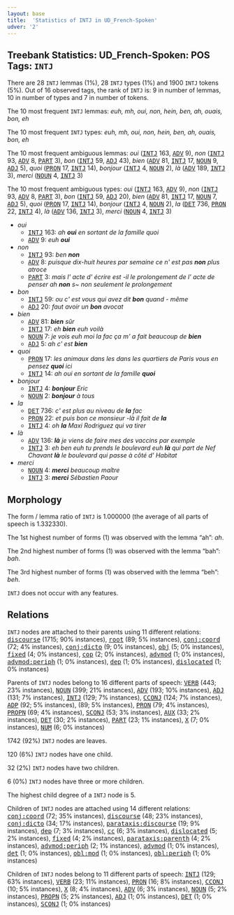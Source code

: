 ```yaml
---
layout: base
title:  'Statistics of INTJ in UD_French-Spoken'
udver: '2'
---
```


## Treebank Statistics: UD_French-Spoken: POS Tags: `INTJ`

There are 28 `INTJ` lemmas (1%), 28 `INTJ` types (1%) and 1900 `INTJ` tokens (5%).
Out of 16 observed tags, the rank of `INTJ` is: 9 in number of lemmas, 10 in number of types and 7 in number of tokens.

The 10 most frequent `INTJ` lemmas: <em>euh, mh, oui, non, hein, ben, ah, ouais, bon, eh</em>

The 10 most frequent `INTJ` types:  <em>euh, mh, oui, non, hein, ben, ah, ouais, bon, eh</em>

The 10 most frequent ambiguous lemmas: <em>oui</em> (<tt><a href="fr_spoken-pos-INTJ.html">INTJ</a></tt> 163, <tt><a href="fr_spoken-pos-ADV.html">ADV</a></tt> 9), <em>non</em> (<tt><a href="fr_spoken-pos-INTJ.html">INTJ</a></tt> 93, <tt><a href="fr_spoken-pos-ADV.html">ADV</a></tt> 8, <tt><a href="fr_spoken-pos-PART.html">PART</a></tt> 3), <em>bon</em> (<tt><a href="fr_spoken-pos-INTJ.html">INTJ</a></tt> 59, <tt><a href="fr_spoken-pos-ADJ.html">ADJ</a></tt> 43), <em>bien</em> (<tt><a href="fr_spoken-pos-ADV.html">ADV</a></tt> 81, <tt><a href="fr_spoken-pos-INTJ.html">INTJ</a></tt> 17, <tt><a href="fr_spoken-pos-NOUN.html">NOUN</a></tt> 9, <tt><a href="fr_spoken-pos-ADJ.html">ADJ</a></tt> 5), <em>quoi</em> (<tt><a href="fr_spoken-pos-PRON.html">PRON</a></tt> 17, <tt><a href="fr_spoken-pos-INTJ.html">INTJ</a></tt> 14), <em>bonjour</em> (<tt><a href="fr_spoken-pos-INTJ.html">INTJ</a></tt> 4, <tt><a href="fr_spoken-pos-NOUN.html">NOUN</a></tt> 2), <em>là</em> (<tt><a href="fr_spoken-pos-ADV.html">ADV</a></tt> 189, <tt><a href="fr_spoken-pos-INTJ.html">INTJ</a></tt> 3), <em>merci</em> (<tt><a href="fr_spoken-pos-NOUN.html">NOUN</a></tt> 4, <tt><a href="fr_spoken-pos-INTJ.html">INTJ</a></tt> 3)

The 10 most frequent ambiguous types:  <em>oui</em> (<tt><a href="fr_spoken-pos-INTJ.html">INTJ</a></tt> 163, <tt><a href="fr_spoken-pos-ADV.html">ADV</a></tt> 9), <em>non</em> (<tt><a href="fr_spoken-pos-INTJ.html">INTJ</a></tt> 93, <tt><a href="fr_spoken-pos-ADV.html">ADV</a></tt> 8, <tt><a href="fr_spoken-pos-PART.html">PART</a></tt> 3), <em>bon</em> (<tt><a href="fr_spoken-pos-INTJ.html">INTJ</a></tt> 59, <tt><a href="fr_spoken-pos-ADJ.html">ADJ</a></tt> 20), <em>bien</em> (<tt><a href="fr_spoken-pos-ADV.html">ADV</a></tt> 81, <tt><a href="fr_spoken-pos-INTJ.html">INTJ</a></tt> 17, <tt><a href="fr_spoken-pos-NOUN.html">NOUN</a></tt> 7, <tt><a href="fr_spoken-pos-ADJ.html">ADJ</a></tt> 5), <em>quoi</em> (<tt><a href="fr_spoken-pos-PRON.html">PRON</a></tt> 17, <tt><a href="fr_spoken-pos-INTJ.html">INTJ</a></tt> 14), <em>bonjour</em> (<tt><a href="fr_spoken-pos-INTJ.html">INTJ</a></tt> 4, <tt><a href="fr_spoken-pos-NOUN.html">NOUN</a></tt> 2), <em>la</em> (<tt><a href="fr_spoken-pos-DET.html">DET</a></tt> 736, <tt><a href="fr_spoken-pos-PRON.html">PRON</a></tt> 22, <tt><a href="fr_spoken-pos-INTJ.html">INTJ</a></tt> 4), <em>là</em> (<tt><a href="fr_spoken-pos-ADV.html">ADV</a></tt> 136, <tt><a href="fr_spoken-pos-INTJ.html">INTJ</a></tt> 3), <em>merci</em> (<tt><a href="fr_spoken-pos-NOUN.html">NOUN</a></tt> 4, <tt><a href="fr_spoken-pos-INTJ.html">INTJ</a></tt> 3)


* <em>oui</em>
  * <tt><a href="fr_spoken-pos-INTJ.html">INTJ</a></tt> 163: <em>ah <b>oui</b> en sortant de la famille quoi</em>
  * <tt><a href="fr_spoken-pos-ADV.html">ADV</a></tt> 9: <em>euh <b>oui</b></em>
* <em>non</em>
  * <tt><a href="fr_spoken-pos-INTJ.html">INTJ</a></tt> 93: <em>ben <b>non</b></em>
  * <tt><a href="fr_spoken-pos-ADV.html">ADV</a></tt> 8: <em>puisque dix-huit heures par semaine ce n' est pas <b>non</b> plus atroce</em>
  * <tt><a href="fr_spoken-pos-PART.html">PART</a></tt> 3: <em>mais l' acte d' écrire est -il le prolongement de l' acte de penser ah <b>non</b> s~ non seulement le prolongement</em>
* <em>bon</em>
  * <tt><a href="fr_spoken-pos-INTJ.html">INTJ</a></tt> 59: <em>ou c' est vous qui avez dit <b>bon</b> quand - même</em>
  * <tt><a href="fr_spoken-pos-ADJ.html">ADJ</a></tt> 20: <em>faut avoir un <b>bon</b> avocat</em>
* <em>bien</em>
  * <tt><a href="fr_spoken-pos-ADV.html">ADV</a></tt> 81: <em><b>bien</b> sûr</em>
  * <tt><a href="fr_spoken-pos-INTJ.html">INTJ</a></tt> 17: <em>eh <b>bien</b> euh voilà</em>
  * <tt><a href="fr_spoken-pos-NOUN.html">NOUN</a></tt> 7: <em>je vois euh moi la fac ça m' a fait beaucoup de <b>bien</b></em>
  * <tt><a href="fr_spoken-pos-ADJ.html">ADJ</a></tt> 5: <em>ah c' est <b>bien</b></em>
* <em>quoi</em>
  * <tt><a href="fr_spoken-pos-PRON.html">PRON</a></tt> 17: <em>les animaux dans les dans les quartiers de Paris vous en pensez <b>quoi</b> ici</em>
  * <tt><a href="fr_spoken-pos-INTJ.html">INTJ</a></tt> 14: <em>ah oui en sortant de la famille <b>quoi</b></em>
* <em>bonjour</em>
  * <tt><a href="fr_spoken-pos-INTJ.html">INTJ</a></tt> 4: <em><b>bonjour</b> Eric</em>
  * <tt><a href="fr_spoken-pos-NOUN.html">NOUN</a></tt> 2: <em><b>bonjour</b> à tous</em>
* <em>la</em>
  * <tt><a href="fr_spoken-pos-DET.html">DET</a></tt> 736: <em>c' est plus au niveau de <b>la</b> fac</em>
  * <tt><a href="fr_spoken-pos-PRON.html">PRON</a></tt> 22: <em>et puis bon ce monsieur -là il fait de <b>la</b></em>
  * <tt><a href="fr_spoken-pos-INTJ.html">INTJ</a></tt> 4: <em>oh <b>la</b> Maxi Rodriguez qui va tirer</em>
* <em>là</em>
  * <tt><a href="fr_spoken-pos-ADV.html">ADV</a></tt> 136: <em><b>là</b> je viens de faire mes des vaccins par exemple</em>
  * <tt><a href="fr_spoken-pos-INTJ.html">INTJ</a></tt> 3: <em>eh ben euh tu prends le boulevard euh <b>là</b> qui part de Nef Chavant <b>là</b> le boulevard qui passe à côté d' Habitat</em>
* <em>merci</em>
  * <tt><a href="fr_spoken-pos-NOUN.html">NOUN</a></tt> 4: <em><b>merci</b> beaucoup maître</em>
  * <tt><a href="fr_spoken-pos-INTJ.html">INTJ</a></tt> 3: <em><b>merci</b> Sébastien Paour</em>

## Morphology

The form / lemma ratio of `INTJ` is 1.000000 (the average of all parts of speech is 1.332330).

The 1st highest number of forms (1) was observed with the lemma “ah”: <em>ah</em>.

The 2nd highest number of forms (1) was observed with the lemma “bah”: <em>bah</em>.

The 3rd highest number of forms (1) was observed with the lemma “beh”: <em>beh</em>.

`INTJ` does not occur with any features.


## Relations

`INTJ` nodes are attached to their parents using 11 different relations: <tt><a href="fr_spoken-dep-discourse.html">discourse</a></tt> (1715; 90% instances), <tt><a href="fr_spoken-dep-root.html">root</a></tt> (89; 5% instances), <tt><a href="fr_spoken-dep-conj-coord.html">conj:coord</a></tt> (72; 4% instances), <tt><a href="fr_spoken-dep-conj-dicto.html">conj:dicto</a></tt> (9; 0% instances), <tt><a href="fr_spoken-dep-obj.html">obj</a></tt> (5; 0% instances), <tt><a href="fr_spoken-dep-fixed.html">fixed</a></tt> (4; 0% instances), <tt><a href="fr_spoken-dep-cop.html">cop</a></tt> (2; 0% instances), <tt><a href="fr_spoken-dep-advmod.html">advmod</a></tt> (1; 0% instances), <tt><a href="fr_spoken-dep-advmod-periph.html">advmod:periph</a></tt> (1; 0% instances), <tt><a href="fr_spoken-dep-dep.html">dep</a></tt> (1; 0% instances), <tt><a href="fr_spoken-dep-dislocated.html">dislocated</a></tt> (1; 0% instances)

Parents of `INTJ` nodes belong to 16 different parts of speech: <tt><a href="fr_spoken-pos-VERB.html">VERB</a></tt> (443; 23% instances), <tt><a href="fr_spoken-pos-NOUN.html">NOUN</a></tt> (399; 21% instances), <tt><a href="fr_spoken-pos-ADV.html">ADV</a></tt> (193; 10% instances), <tt><a href="fr_spoken-pos-ADJ.html">ADJ</a></tt> (131; 7% instances), <tt><a href="fr_spoken-pos-INTJ.html">INTJ</a></tt> (129; 7% instances), <tt><a href="fr_spoken-pos-CCONJ.html">CCONJ</a></tt> (124; 7% instances), <tt><a href="fr_spoken-pos-ADP.html">ADP</a></tt> (92; 5% instances),  (89; 5% instances), <tt><a href="fr_spoken-pos-PRON.html">PRON</a></tt> (79; 4% instances), <tt><a href="fr_spoken-pos-PROPN.html">PROPN</a></tt> (69; 4% instances), <tt><a href="fr_spoken-pos-SCONJ.html">SCONJ</a></tt> (53; 3% instances), <tt><a href="fr_spoken-pos-AUX.html">AUX</a></tt> (33; 2% instances), <tt><a href="fr_spoken-pos-DET.html">DET</a></tt> (30; 2% instances), <tt><a href="fr_spoken-pos-PART.html">PART</a></tt> (23; 1% instances), <tt><a href="fr_spoken-pos-X.html">X</a></tt> (7; 0% instances), <tt><a href="fr_spoken-pos-NUM.html">NUM</a></tt> (6; 0% instances)

1742 (92%) `INTJ` nodes are leaves.

120 (6%) `INTJ` nodes have one child.

32 (2%) `INTJ` nodes have two children.

6 (0%) `INTJ` nodes have three or more children.

The highest child degree of a `INTJ` node is 5.

Children of `INTJ` nodes are attached using 14 different relations: <tt><a href="fr_spoken-dep-conj-coord.html">conj:coord</a></tt> (72; 35% instances), <tt><a href="fr_spoken-dep-discourse.html">discourse</a></tt> (48; 23% instances), <tt><a href="fr_spoken-dep-conj-dicto.html">conj:dicto</a></tt> (34; 17% instances), <tt><a href="fr_spoken-dep-parataxis-discourse.html">parataxis:discourse</a></tt> (19; 9% instances), <tt><a href="fr_spoken-dep-dep.html">dep</a></tt> (7; 3% instances), <tt><a href="fr_spoken-dep-cc.html">cc</a></tt> (6; 3% instances), <tt><a href="fr_spoken-dep-dislocated.html">dislocated</a></tt> (5; 2% instances), <tt><a href="fr_spoken-dep-fixed.html">fixed</a></tt> (4; 2% instances), <tt><a href="fr_spoken-dep-parataxis-parenth.html">parataxis:parenth</a></tt> (4; 2% instances), <tt><a href="fr_spoken-dep-advmod-periph.html">advmod:periph</a></tt> (2; 1% instances), <tt><a href="fr_spoken-dep-advmod.html">advmod</a></tt> (1; 0% instances), <tt><a href="fr_spoken-dep-det.html">det</a></tt> (1; 0% instances), <tt><a href="fr_spoken-dep-obl-mod.html">obl:mod</a></tt> (1; 0% instances), <tt><a href="fr_spoken-dep-obl-periph.html">obl:periph</a></tt> (1; 0% instances)

Children of `INTJ` nodes belong to 11 different parts of speech: <tt><a href="fr_spoken-pos-INTJ.html">INTJ</a></tt> (129; 63% instances), <tt><a href="fr_spoken-pos-VERB.html">VERB</a></tt> (23; 11% instances), <tt><a href="fr_spoken-pos-PRON.html">PRON</a></tt> (16; 8% instances), <tt><a href="fr_spoken-pos-CCONJ.html">CCONJ</a></tt> (10; 5% instances), <tt><a href="fr_spoken-pos-X.html">X</a></tt> (8; 4% instances), <tt><a href="fr_spoken-pos-ADV.html">ADV</a></tt> (6; 3% instances), <tt><a href="fr_spoken-pos-NOUN.html">NOUN</a></tt> (5; 2% instances), <tt><a href="fr_spoken-pos-PROPN.html">PROPN</a></tt> (5; 2% instances), <tt><a href="fr_spoken-pos-ADJ.html">ADJ</a></tt> (1; 0% instances), <tt><a href="fr_spoken-pos-DET.html">DET</a></tt> (1; 0% instances), <tt><a href="fr_spoken-pos-SCONJ.html">SCONJ</a></tt> (1; 0% instances)

